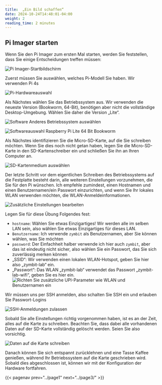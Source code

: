 ```yaml
---
title:  „Ein Bild schaffen“
date: 2024-10-24T14:48:01-04:00
weight: 2
reading_time: 2 minutes
---
```


## Pi Imager starten

Wenn Sie den Pi Imager zum ersten Mal starten, werden Sie feststellen, dass Sie einige Entscheidungen treffen müssen:

![Pi Imager-Startbildschirm](images/pi-imager.png)

Zuerst müssen Sie auswählen, welches Pi-Modell Sie haben. Wir verwenden Pi 4s

![Pi-Hardwareauswahl](images/choose-hardware.png)

Als Nächstes wählen Sie das Betriebssystem aus. Wir verwenden die neueste Version (Bookworm, 64-Bit), benötigen aber nicht die vollständige Desktop-Umgebung. Wählen Sie daher die Version „Lite“.

![Software Anderes Betriebssystem auswählen](images/choose-os-2.png)

![Softwareauswahl Raspberry Pi Lite 64 Bit Bookworm](images/choose-os-1.png)

Als Nächstes identifizieren Sie die Micro-SD-Karte, auf die Sie schreiben möchten. Wenn Sie dies noch nicht getan haben, legen Sie die Micro-SD-Karte in den SD-Kartenschreiber ein und schließen Sie ihn an Ihren Computer an.

![SD-Kartenmedium auswählen](images/choose-media.png)

Der letzte Schritt vor dem eigentlichen Schreiben des Betriebssystems auf die Festplatte besteht darin, alle weiteren Einstellungen vorzunehmen, die Sie für den Pi wünschen. Ich empfehle zumindest, einen Hostnamen und einen Benutzernamen/ein Passwort einzurichten, und wenn Sie Ihr lokales WLAN verwenden möchten, die WLAN-Anmeldeinformationen.



![Zusätzliche Einstellungen bearbeiten](images/edit-settings.png)

Legen Sie für diese Übung Folgendes fest:
- `hostname`: Wählen Sie etwas Einzigartiges! Wir werden alle im selben LAN sein, also wählen Sie etwas Einzigartiges für dieses LAN.
- `Benutzername`: Ich verwende `zymbit` als Benutzernamen, aber Sie können wählen, was Sie möchten
- `password`: Der Einfachheit halber verwende ich hier auch `zymbit`, aber das ist eindeutig nicht sicher, also wählen Sie ein Passwort, das Sie sich zuverlässig merken können
- „SSID“: Wir verwenden einen lokalen WLAN-Hotspot, geben Sie hier also „zymbit-lab“ ein.
- „Passwort“: Das WLAN „zymbit-lab“ verwendet das Passwort „zymbit-lab-wifi“, geben Sie es hier ein.
![Richten Sie zusätzliche UPI-Parameter wie WLAN und Benutzernamen ein](images/customize.png)

Wir müssen uns per SSH anmelden, also schalten Sie SSH ein und erlauben Sie Passwort-Logins

![SSH-Anmeldungen zulassen](images/enable-ssh.png)

Sobald Sie alle Einstellungen richtig vorgenommen haben, ist es an der Zeit, alles auf die Karte zu schreiben. Beachten Sie, dass dabei alle vorhandenen Daten auf der SD-Karte vollständig gelöscht werden. Seien Sie also vorsichtig.

![Daten auf die Karte schreiben](images/Pi-warning.png)

Danach können Sie sich entspannt zurücklehnen und eine Tasse Kaffee genießen, während Ihr Betriebssystem auf die Karte geschrieben wird. Sobald dies abgeschlossen ist, können wir mit der Konfiguration der Hardware fortfahren.

{{< pagenav prev="../page1" next="../page3/" >}}
